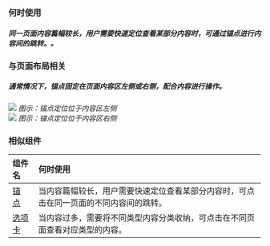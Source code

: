 


### 何时使用

##### 同一页面内容篇幅较长，用户需要快速定位查看某部分内容时，可通过锚点进行内容间的跳转。。


### 与页面布局相关

##### 通常情况下，锚点固定在页面内容区左侧或右侧，配合内容进行操作。

<div class="legend">
  <div class="item">
    <img src="https://oteam-tdesign-1258344706.cos.ap-guangzhou.myqcloud.com/site/design/anchor-1@2x.png" />
    <em>图示：锚点定位位于内容区左侧</em>
  </div>

  <div class="item">
    <img src="https://oteam-tdesign-1258344706.cos.ap-guangzhou.myqcloud.com/site/design/anchor-2@2x.png" />
    <em>图示：锚点定位位于内容区右侧</em>
  </div>
</div>

### 相似组件

| 组件名 | 何时使用                                                                       |
| :----- | :----------------------------------------------------------------------------- |
| [锚 点](./anchor)  | 当内容篇幅较长，用户需要快速定位查看某部分内容时，可点击在同一页面的不同内容间的跳转。 |
| [选项卡](./tabs) | 当内容过多，需要将不同类型内容分类收纳，可点击在不同页面查看对应类型的内容。                |


  